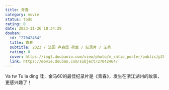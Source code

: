 ```yaml
---
title: 青春
category: movie
status: todo
rating: 0
date: 2023-11-26 18:34:29
douban:
  id: "27042464"
  title: 青春
  subtitle: 2023 / 法国 卢森堡 荷兰 / 纪录片 / 王兵
  rating: 8
  cover: https://img3.doubanio.com/view/photo/m_ratio_poster/public/p2892178132.jpg
  link: https://movie.douban.com/subject/27042464/
---
```


Va tw Tu la ding 哇，金马60的最佳纪录片是《青春》，发生在浙江湖州的故事，更感兴趣了！